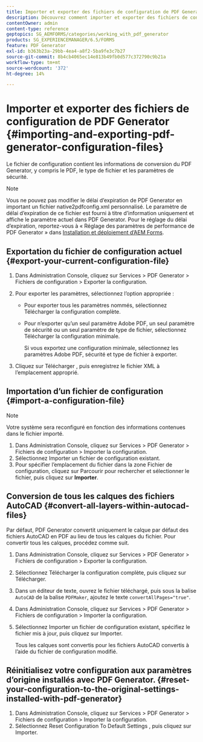 ```yaml
---
title: Importer et exporter des fichiers de configuration de PDF Generator
description: Découvrez comment importer et exporter des fichiers de configuration de PDF Generator.
contentOwner: admin
content-type: reference
geptopics: SG_AEMFORMS/categories/working_with_pdf_generator
products: SG_EXPERIENCEMANAGER/6.5/FORMS
feature: PDF Generator
exl-id: b363b23a-29bb-4ea4-a8f2-5ba9fe3c7b27
source-git-commit: 8b4cb4065ec14e813b49fb0d577c372790c9b21a
workflow-type: tm+mt
source-wordcount: '372'
ht-degree: 14%

---
```


# Importer et exporter des fichiers de configuration de PDF Generator {#importing-and-exporting-pdf-generator-configuration-files}

Le fichier de configuration contient les informations de conversion du PDF Generator, y compris le PDF, le type de fichier et les paramètres de sécurité.

>[!NOTE]
>
>Vous ne pouvez pas modifier le délai d’expiration de PDF Generator en important un fichier native2pdfconfig.xml personnalisé. Le paramètre de délai d’expiration de ce fichier est fourni à titre d’information uniquement et affiche le paramètre actuel dans PDF Generator. Pour le réglage du délai d’expiration, reportez-vous à « Réglage des paramètres de performance de PDF Generator » dans [Installation et déploiement d’AEM Forms](https://www.adobe.com/go/learn_aemforms_installJBoss_63_fr).

## Exportation du fichier de configuration actuel {#export-your-current-configuration-file}

1. Dans Administration Console, cliquez sur Services > PDF Generator > Fichiers de configuration > Exporter la configuration.
1. Pour exporter les paramètres, sélectionnez l’option appropriée :

   * Pour exporter tous les paramètres nommés, sélectionnez Télécharger la configuration complète.
   * Pour n’exporter qu’un seul paramètre Adobe PDF, un seul paramètre de sécurité ou un seul paramètre de type de fichier, sélectionnez Télécharger la configuration minimale.

     Si vous exportez une configuration minimale, sélectionnez les paramètres Adobe PDF, sécurité et type de fichier à exporter.

1. Cliquez sur Télécharger , puis enregistrez le fichier XML à l’emplacement approprié.

## Importation d’un fichier de configuration {#import-a-configuration-file}

>[!NOTE]
>
>Votre système sera reconfiguré en fonction des informations contenues dans le fichier importé.

1. Dans Administration Console, cliquez sur Services > PDF Generator > Fichiers de configuration > Importer la configuration.
1. Sélectionnez Importer un fichier de configuration existant.
1. Pour spécifier l’emplacement du fichier dans la zone Fichier de configuration, cliquez sur Parcourir pour rechercher et sélectionner le fichier, puis cliquez sur **Importer**.

## Conversion de tous les calques des fichiers AutoCAD {#convert-all-layers-within-autocad-files}

Par défaut, PDF Generator convertit uniquement le calque par défaut des fichiers AutoCAD en PDF au lieu de tous les calques du fichier. Pour convertir tous les calques, procédez comme suit.

1. Dans Administration Console, cliquez sur Services > PDF Generator > Fichiers de configuration > Exporter la configuration.
1. Sélectionnez Télécharger la configuration complète, puis cliquez sur Télécharger.
1. Dans un éditeur de texte, ouvrez le fichier téléchargé, puis sous la balise `AutoCAD` de la balise `PDFMaker`, ajoutez le texte `convertAllPages="true"`.
1. Dans Administration Console, cliquez sur Services > PDF Generator > Fichiers de configuration > Importer la configuration.
1. Sélectionnez Importer un fichier de configuration existant, spécifiez le fichier mis à jour, puis cliquez sur Importer.

   Tous les calques sont convertis pour les fichiers AutoCAD convertis à l’aide du fichier de configuration modifié.

## Réinitialisez votre configuration aux paramètres d’origine installés avec PDF Generator. {#reset-your-configuration-to-the-original-settings-installed-with-pdf-generator}

1. Dans Administration Console, cliquez sur Services > PDF Generator > Fichiers de configuration > Importer la configuration.
1. Sélectionnez Reset Configuration To Default Settings , puis cliquez sur Importer.
